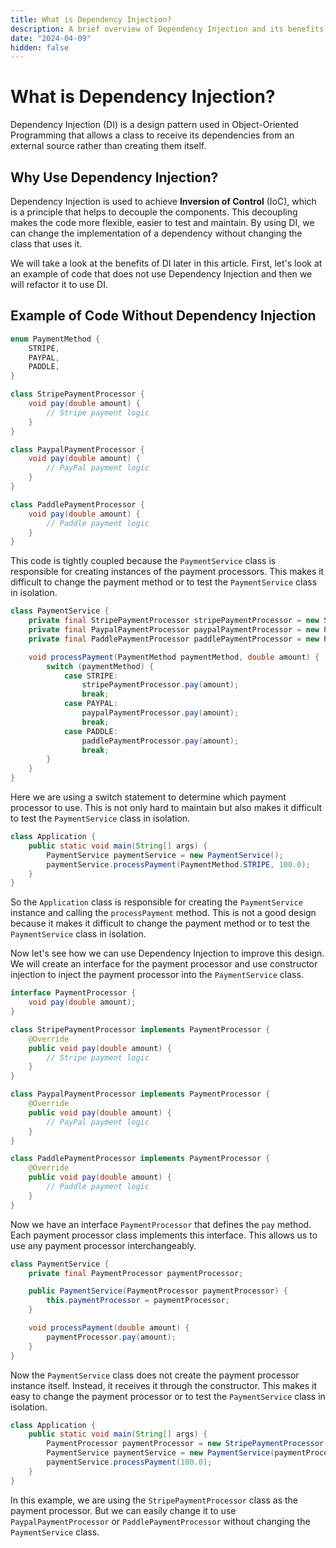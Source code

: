 ```yaml
---
title: What is Dependency Injection?
description: A brief overview of Dependency Injection and its benefits.
date: "2024-04-09"
hidden: false
---
```


# What is Dependency Injection?

Dependency Injection (DI) is a design pattern used in Object-Oriented Programming that allows a class to receive its dependencies from an external source rather than creating them itself.

## Why Use Dependency Injection?

Dependency Injection is used to achieve **Inversion of Control** (IoC), which is a principle that helps to decouple the components. This decoupling makes the code more flexible, easier to test and maintain. By using DI, we can change the implementation of a dependency without changing the class that uses it.

We will take a look at the benefits of DI later in this article. First, let's look at an example of code that does not use Dependency Injection and then we will refactor it to use DI.

## Example of Code Without Dependency Injection

```java
enum PaymentMethod {
    STRIPE,
    PAYPAL,
    PADDLE,
}

class StripePaymentProcessor {
    void pay(double amount) {
        // Stripe payment logic
    }
}

class PaypalPaymentProcessor {
    void pay(double amount) {
        // PayPal payment logic
    }
}

class PaddlePaymentProcessor {
    void pay(double amount) {
        // Paddle payment logic
    }
}
```

This code is tightly coupled because the `PaymentService` class is responsible for creating instances of the payment processors. This makes it difficult to change the payment method or to test the `PaymentService` class in isolation.

```java
class PaymentService {
    private final StripePaymentProcessor stripePaymentProcessor = new StripePaymentProcessor();
    private final PaypalPaymentProcessor paypalPaymentProcessor = new PaypalPaymentProcessor();
    private final PaddlePaymentProcessor paddlePaymentProcessor = new PaddlePaymentProcessor();

    void processPayment(PaymentMethod paymentMethod, double amount) {
        switch (paymentMethod) {
            case STRIPE:
                stripePaymentProcessor.pay(amount);
                break;
            case PAYPAL:
                paypalPaymentProcessor.pay(amount);
                break;
            case PADDLE:
                paddlePaymentProcessor.pay(amount);
                break;
        }
    }
}
```

Here we are using a switch statement to determine which payment processor to use. This is not only hard to maintain but also makes it difficult to test the `PaymentService` class in isolation.

```java
class Application {
    public static void main(String[] args) {
        PaymentService paymentService = new PaymentService();
        paymentService.processPayment(PaymentMethod.STRIPE, 100.0);
    }
}
```

So the `Application` class is responsible for creating the `PaymentService` instance and calling the `processPayment` method. This is not a good design because it makes it difficult to change the payment method or to test the `PaymentService` class in isolation.

Now let's see how we can use Dependency Injection to improve this design. We will create an interface for the payment processor and use constructor injection to inject the payment processor into the `PaymentService` class.

```java
interface PaymentProcessor {
    void pay(double amount);
}

class StripePaymentProcessor implements PaymentProcessor {
    @Override
    public void pay(double amount) {
        // Stripe payment logic
    }
}

class PaypalPaymentProcessor implements PaymentProcessor {
    @Override
    public void pay(double amount) {
        // PayPal payment logic
    }
}

class PaddlePaymentProcessor implements PaymentProcessor {
    @Override
    public void pay(double amount) {
        // Paddle payment logic
    }
}
```

Now we have an interface `PaymentProcessor` that defines the `pay` method. Each payment processor class implements this interface. This allows us to use any payment processor interchangeably.

```java
class PaymentService {
    private final PaymentProcessor paymentProcessor;

    public PaymentService(PaymentProcessor paymentProcessor) {
        this.paymentProcessor = paymentProcessor;
    }

    void processPayment(double amount) {
        paymentProcessor.pay(amount);
    }
}
```

Now the `PaymentService` class does not create the payment processor instance itself. Instead, it receives it through the constructor. This makes it easy to change the payment processor or to test the `PaymentService` class in isolation.

```java
class Application {
    public static void main(String[] args) {
        PaymentProcessor paymentProcessor = new StripePaymentProcessor();
        PaymentService paymentService = new PaymentService(paymentProcessor);
        paymentService.processPayment(100.0);
    }
}
```

In this example, we are using the `StripePaymentProcessor` class as the payment processor. But we can easily change it to use `PaypalPaymentProcessor` or `PaddlePaymentProcessor` without changing the `PaymentService` class.
